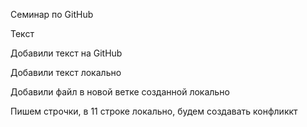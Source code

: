 Семинар по GitHub

Текст

Добавили текст на GitHub

Добавили текст локально

Добавили файл в новой ветке созданной локально

Пишем строчки, в 11 строке локально, будем создавать конфликкт